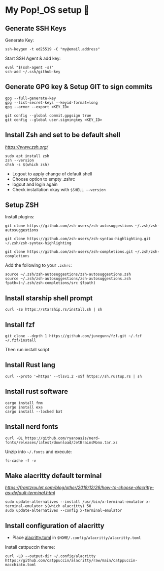 # My Pop!_OS setup :rocket:

## Generate SSH Keys

Generate Key:
```
ssh-keygen -t ed25519 -C "my@email.address"
```
Start SSH Agent & add key:
```
eval "$(ssh-agent -s)"
ssh-add ~/.ssh/github-key
```

## Generate GPG key & Setup GIT to sign commits

```
gpg --full-generate-key
gpg --list-secret-keys --keyid-format=long
gpg --armor --export <KEY_ID>

git config --global commit.gpgsign true
git config --global user.signingkey <KEY_ID>
```

## Install Zsh and set to be default shell
*https://www.zsh.org/*

```
sudo apt install zsh
zsh --version
chsh -s $(which zsh)
```
- Logout to apply change of default shell
- Choose option to empty .zshrc
- logout and login again
- Check installation okay with `$SHELL --version`

## Setup ZSH

Install plugins:
```
git clone https://github.com/zsh-users/zsh-autosuggestions ~/.zsh/zsh-autosuggestions

git clone https://github.com/zsh-users/zsh-syntax-highlighting.git ~/.zsh/zsh-syntax-highlighting

git clone https://github.com/zsh-users/zsh-completions.git ~/.zsh/zsh-completions
```
Add the following to your `.zshrc`:
```
source ~/.zsh/zsh-autosuggestions/zsh-autosuggestions.zsh
source ~/.zsh/zsh-autosuggestions/zsh-autosuggestions.zsh
fpath=(~/.zsh/zsh-completions/src $fpath)
```

## Install starship shell prompt
```
curl -sS https://starship.rs/install.sh | sh
```

## Install fzf
```
git clone --depth 1 https://github.com/junegunn/fzf.git ~/.fzf
~/.fzf/install
```
Then run install script

## Install Rust lang
```
curl --proto '=https' --tlsv1.2 -sSf https://sh.rustup.rs | sh
```

## Install rust software

```
cargo install fnm
cargo install exa
cargo install --locked bat
```

## Install nerd fonts

```
curl -OL https://github.com/ryanoasis/nerd-fonts/releases/latest/download/JetBrainsMono.tar.xz
```

Unzip into `~/.fonts` and execute:
```
fc-cache -f -v
```

## Make alacritty default terminal
*https://frantzroulet.com/blog/other/2018/12/26/how-to-choose-alacritty-as-default-terminal.html*

```
sudo update-alternatives --install /usr/bin/x-terminal-emulator x-terminal-emulator $(which alacritty) 50
sudo update-alternatives --config x-terminal-emulator
```

## Install configuration of alacritty

- Place [alacritty.toml](alacritty.toml) in `$HOME/.config/alacritty/alacritty.toml`

Install cattpuccin theme:
```
curl -LO --output-dir ~/.config/alacritty https://github.com/catppuccin/alacritty/raw/main/catppuccin-macchiato.toml
```
